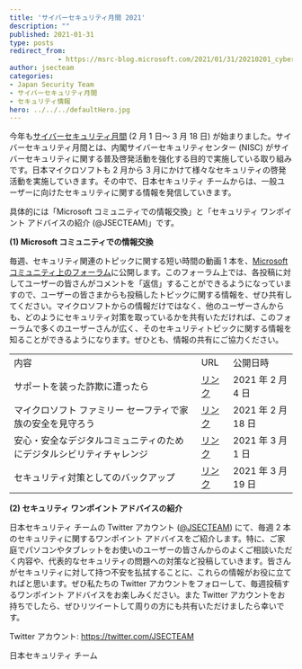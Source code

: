 ```yaml
---
title: 'サイバーセキュリティ月間 2021'
description: ""
published: 2021-01-31
type: posts
redirect_from:
            - https://msrc-blog.microsoft.com/2021/01/31/20210201_cybersecurityawareness/
author: jsecteam
categories:
- Japan Security Team
- サイバーセキュリティ月間
- セキュリティ情報
hero: ../../../defaultHero.jpg
---
```

今年も[サイバーセキュリティ月間](https://www.nisc.go.jp/security-site/month/index.html) (2 月 1 日～ 3 月 18 日) が始まりました。サイバーセキュリティ月間とは、内閣サイバーセキュリティセンター (NISC) がサイバーセキュリティに関する普及啓発活動を強化する目的で実施している取り組みです。日本マイクロソフトも 2 月から 3 月にかけて様々なセキュリティの啓発活動を実施していきます。その中で、日本セキュリティ チームからは、一般ユーザーに向けたセキュリティに関する情報を発信していきます。

具体的には「Microsoft コミュニティでの情報交換」と「セキュリティ ワンポイント アドバイスの紹介 (@JSECTEAM)」です。

**(1) Microsoft コミュニティでの情報交換**

毎週、セキュリティ関連のトピックに関する短い時間の動画 1 本を、[Microsoft コミュニティ上のフォーラム](https://answers.microsoft.com/ja-jp/protect)に公開します。このフォーラム上では、各投稿に対してユーザーの皆さんがコメントを「返信」することができるようになっていますので、ユーザーの皆さまからも投稿したトピックに関する情報を、ぜひ共有してください。マイクロソフトからの情報だけではなく、他のユーザーさんからも、どのようにセキュリティ対策を取っているかを共有いただければ、このフォーラムで多くのユーザーさんが広く、そのセキュリティトピックに関する情報を知ることができるようになります。ぜひとも、情報の共有にご協力ください。

|                                                                      |                                                                                                                                                                                                              |                    |
| -------------------------------------------------------------------- | ------------------------------------------------------------------------------------------------------------------------------------------------------------------------------------------------------------ | ------------------ |
| 内容                                                                 | URL                                                                                                                                                                                                          | 公開日時           |
| サポートを装った詐欺に遭ったら                                       | [リンク](https://answers.microsoft.com/ja-jp/protect/forum/protect_other-protect_scanning-windows_other/%E3%82%B5%E3%82%A4%E3%83%90%E3%83%BC%E3%82%BB/189cfdaa-75b5-4358-bf18-d99013a15a63?tm=1612400738338) | 2021 年 2 月 4 日  |
| マイクロソフト ファミリー セーフティで家族の安全を見守ろう           | [リンク](https://answers.microsoft.com/ja-jp/protect/forum/all/%e3%82%b5%e3%82%a4%e3%83%90%e3%83%bc%e3%82%bb/674f5239-9a18-40cc-80f9-eec451c35244)                                                           | 2021 年 2 月 18 日 |
| 安心・安全なデジタルコミュニティのためにデジタルシビリティチャレンジ | [リンク](https://answers.microsoft.com/ja-jp/protect/forum/protect_other-protect_start-windows_other/%E3%82%B5%E3%82%A4%E3%83%90%E3%83%BC%E3%82%BB/3af68961-d0a8-4f12-971d-94182910617b)                     | 2021 年 3 月 1 日  |
| セキュリティ対策としてのバックアップ                                 | [リンク](https://answers.microsoft.com/ja-jp/protect/forum/all/%e3%82%b5%e3%82%a4%e3%83%90%e3%83%bc%e3%82%bb/75a8bd4a-043f-4cd1-9f68-e10b96dbb50f)                                                           | 2021 年 3 月 19 日 |

**(2) セキュリティ ワンポイント アドバイスの紹介**

日本セキュリティ チームの Twitter アカウント ([@JSECTEAM](https://twitter.com/JSECTEAM)) にて、毎週 2 本のセキュリティに関するワンポイント アドバイスをご紹介します。特に、ご家庭でパソコンやタブレットをお使いのユーザーの皆さんからのよくご相談いただく内容や、代表的なセキュリティの問題への対策など投稿していきます。皆さんがセキュリティに対して持つ不安を払拭することに、これらの情報がお役に立てればと思います。ぜひ私たちの Twitter アカウントをフォローして、毎週投稿するワンポイント アドバイスをお楽しみください。また Twitter アカウントをお持ちでしたら、ぜひリツイートして周りの方にも共有いただけましたら幸いです。

Twitter アカウント: <https://twitter.com/JSECTEAM>

日本セキュリティ チーム

